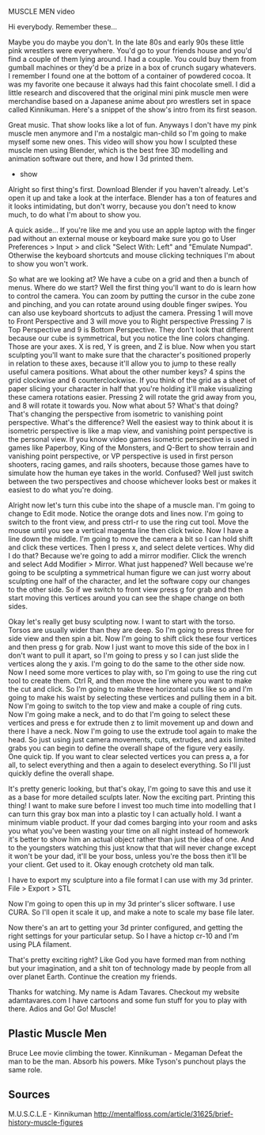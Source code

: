 MUSCLE MEN video

Hi everybody.
Remember these...

Maybe you do maybe you don't.
In the late 80s and early 90s these little pink wrestlers were everywhere.
You'd go to your friends house and you'd find a couple of them lying around.
I had a couple.
You could buy them from gumball machines or they'd be a prize in a box of crunch sugary whatevers.
I remember I found one at the bottom of a container of powdered cocoa. It was my favorite one because it always had this faint chocolate smell. 
I did a little research and discovered that the original mini pink muscle men were merchandise based on a Japanese anime about pro wrestlers set in space called Kinnikuman. Here's a snippet of the show's intro from its first season.

Great music. That show looks like a lot of fun. Anyways I don't have my pink muscle men anymore and I'm a nostalgic man-child so I'm going to make myself some new ones. This video will show you how I sculpted these muscle men using Blender, which is the best free 3D modelling and animation software out there, and how I 3d printed them.

* show

Alright so first thing's first.
Download Blender if you haven't already.
Let's open it up and take a look at the interface.
Blender has a ton of features and it looks intimidating, but don't worry, because you don't need to know much, to do what I'm about to show you.

A quick aside...
If you're like me and you use an apple laptop with the finger pad without an external mouse or keyboard make sure you go to User Preferences > Input > and click "Select With: Left" and "Emulate Numpad". Otherwise the keyboard shortcuts and mouse clicking techniques I'm about to show you won't work.

So what are we looking at? We have a cube on a grid and then a bunch of menus. Where do we start? Well the first thing you'll want to do is learn how to control the camera. You can zoom by putting the cursor in the cube zone and pinching, and you can rotate around using double finger swipes. You can also use keyboard shortcuts to adjust the camera. Pressing 1 will move to Front Perspective and 3 will move you to Right perspective Pressing 7 is Top Perspective and 9 is Bottom Perspective. They don't look that different because our cube is symmetrical, but you notice the line colors changing. Those are your axes. X is red, Y is green, and Z is blue. Now when you start sculpting you'll want to make sure that the character's positioned properly in relation to these axes, because it'll allow you to jump to these really useful camera positions. What about the other number keys? 4 spins the grid clockwise and 6 counterclockwise. If you think of the grid as a sheet of paper slicing your character in half that you're holding it'll make visualizing these camera rotations easier. Pressing 2 will rotate the grid away from you, and 8 will rotate it towards you. Now what about 5? What's that doing? That's changing the perspective from isometric to vanishing point perspective. What's the difference? Well the easiest way to think about it is isometric perspective is like a map view, and vanishing point perspective is the personal view. If you know video games isometric perspective is used in games like Paperboy, King of the Monsters, and Q-Bert to show terrain and vanishing point perspective, or VP perspective is used in first person shooters, racing games, and rails shooters, because those games have to simulate how the human eye takes in the world. Confused? Well just switch between the two perspectives and choose whichever looks best or makes it easiest to do what you're doing.

Alright now let's turn this cube into the shape of a muscle man. I'm going to change to Edit mode. Notice the orange dots and lines now. I'm going to switch to the front view, and press ctrl-r to use the ring cut tool. Move the mouse until you see a vertical magenta line then click twice. Now I have a line down the middle. I'm going to move the camera a bit so I can hold shift and click these vertices. Then I press x, and select delete vertices. Why did I do that? Because we're going to add a mirror modifier. Click the wrench and select Add Modifier > Mirror. What just happened? Well because we're going to be sculpting a symmetrical human figure we can just worry about sculpting one half of the character, and let the software copy our changes to the other side. So if we switch to front view press g for grab and then start moving this vertices around you can see the shape change on both sides.

Okay let's really get busy sculpting now. I want to start with the torso. Torsos are usually wider than they are deep. So I'm going to press three for side view and then spin a bit. Now I'm going to shift click these four vertices and then press g for grab. Now I just want to move this side of the box in I don't want to pull it apart, so I'm going to press y so I can just slide the vertices along the y axis. I'm going to do the same to the other side now. Now I need some more vertices to play with, so I'm going to use the ring cut tool to create them. Ctrl R, and then move the line where you want to make the cut and click. So I'm going to make three horizontal cuts like so and I'm going to make his waist by selecting these vertices and pulling them in a bit. Now I'm going to switch to the top view and make a couple of ring cuts. Now I'm going make a neck, and to do that I'm going to select these vertices and press e for extrude then z to limit movement up and down and there I have a neck. Now I'm going to use the extrude tool again to make the head.
So just using just camera movements, cuts, extrudes, and axis limited grabs you can begin to define the overall shape of the figure very easily. One quick tip. If you want to clear selected vertices you can press a, a for all, to select everything and then a again to deselect everything. So I'll just quickly define the overall shape.

It's pretty generic looking, but that's okay, I'm going to save this and use it as a base for more detailed sculpts later.
Now the exciting part. Printing this thing! I want to make sure before I invest too much time into modelling that I can turn this gray box man into a plastic toy I can actually hold. I want a minimum viable product. If your dad comes barging into your room and asks you what you've been wasting your time on all night instead of homework it's better to show him an actual object rather than just the idea of one. And to the youngsters watching this just know that that will never change except it won't be your dad, it'll be your boss, unless you're the boss then it'll be your client. Get used to it. Okay enough crotchety old man talk.

I have to export my sculpture into a file format I can use with my 3d printer.
File > Export > STL

Now I'm going to open this up in my 3d printer's slicer software.
I use CURA.
So I'll open it
scale it up, and make a note to scale my base file later.

Now there's an art to getting your 3d printer configured, and getting the right settings for your particular setup. So I have a hictop cr-10 and I'm using PLA filament.

That's pretty exciting right? Like God you have formed man from nothing but your imagination, and a shit ton of technology made by people from all over planet Earth. Continue the creation my friends.

Thanks for watching.
My name is Adam Tavares.
Checkout my website adamtavares.com
I have cartoons and some fun stuff for you to play with there.
Adios and Go! Go! Muscle!


## Plastic Muscle Men

Bruce Lee movie climbing the tower.
Kinnikuman - Megaman
Defeat the man to be the man.
Absorb his powers.
Mike Tyson's punchout plays the same role.

## Sources

M.U.S.C.L.E - Kinnikuman
http://mentalfloss.com/article/31625/brief-history-muscle-figures